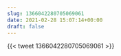```yaml
---
slug: 1366042280705069061
date: 2021-02-28 15:07:14+00:00
draft: false
---
```


{{< tweet 1366042280705069061 >}}

